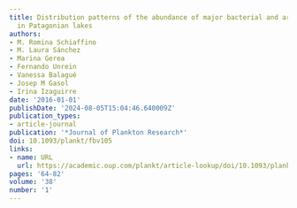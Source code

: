 ```yaml
---
title: Distribution patterns of the abundance of major bacterial and archaeal groups
  in Patagonian lakes
authors:
- M. Romina Schiaffino
- M. Laura Sánchez
- Marina Gerea
- Fernando Unrein
- Vanessa Balagué
- Josep M Gasol
- Irina Izaguirre
date: '2016-01-01'
publishDate: '2024-08-05T15:04:46.640009Z'
publication_types:
- article-journal
publication: '*Journal of Plankton Research*'
doi: 10.1093/plankt/fbv105
links:
- name: URL
  url: https://academic.oup.com/plankt/article-lookup/doi/10.1093/plankt/fbv105
pages: '64-82'
volume: '38'
number: '1'
---
```

